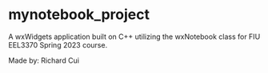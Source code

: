 # mynotebook_project

A wxWidgets application built on C++ utilizing the wxNotebook class for FIU EEL3370 Spring 2023 course.

Made by: Richard Cui
